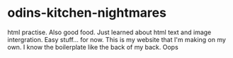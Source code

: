 # odins-kitchen-nightmares
html practise. Also good food. 
Just learned about html text and image intergration. Easy stuff... for now. This is my website that I'm making on my own. I know the boilerplate like the back of my back. Oops
